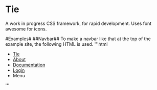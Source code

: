 Tie
===
A work in progress CSS framework, for rapid development. Uses font awesome for icons.

#Examples#
##Navbar##
To make a navbar like that at the top of the example site, the following HTML is used.
'''html
<ul class="navbar">
  <a href="./"><li class="title">Tie</li></a>
  <a href="./about"><li>About</li></a>
  <a href="./documentation"><li class="selected">Documentation</li></a>
  <div class="right">
    <a href="#"><li>Login</li></a>
    <li>Menu</li> 
  </div>
</ul>
'''
